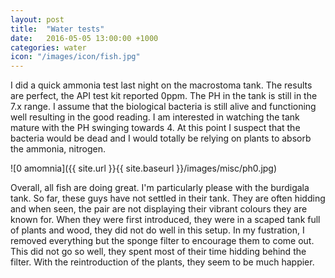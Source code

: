 ```yaml
---
layout: post
title:  "Water tests"
date:   2016-05-05 13:00:00 +1000
categories: water
icon: "/images/icon/fish.jpg"
---
```



I did a quick ammonia test last night on the macrostoma tank. The results are perfect, the API test kit reported 0ppm. The PH in the tank is still in the 7.x range. I assume that the biological bacteria is still alive and functioning well resulting in the good reading. I am interested in watching the tank mature with the PH swinging towards 4. At this point I suspect that the bacteria would be dead and I would totally be relying on plants to absorb the ammonia, nitrogen. 

![0 amomnia]({{ site.url }}{{ site.baseurl }}/images/misc/ph0.jpg)

Overall, all fish are doing great. I'm particularly please with the burdigala tank. So far, these guys have not settled in their tank. They are often hidding and when seen, the pair are not displaying their vibrant colours they are known for. When they were first introduced, they were in a scaped tank full of plants and wood, they did not do well in this setup. In my fustration, I removed everything but the sponge filter to encourage them to come out. This did not go so well, they spent most of their time hidding behind the filter. With the reintroduction of the plants, they seem to be much happier. 
